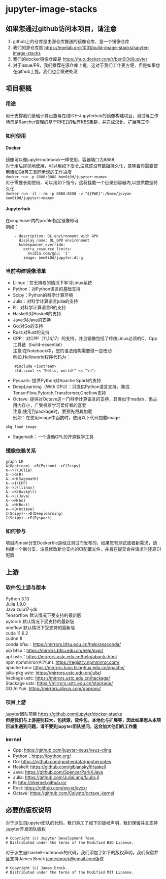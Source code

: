 # jupyter-image-stacks
## 如果您通过github访问本项目，请注意
1. github上的仓库是由源仓库推送的镜像仓库，是一个镜像仓库
2. 我们的源仓库是 https://eoelab.org:1031/build-image-stacks/jupyter-image-stacks  
3. 我们的docker镜像仓库是 https://hub.docker.com/r/ben0i0d/jupyter   
4. 对于issue/PR，我们推荐在源仓库上提，这对于我们工作更方便，但是如果您在github上提，我们也会跟进处理  
## 项目梗概
### 用途
用于支撑我们基础计算设施与在线IDE-Jupyterhub的镜像构建项目，测试与工作场景是Rancher管理的基于RKE2的私有K8S集群，并完成汉化，扩展等工作
### 如何使用
#### Docker
镜像可以像jupyternotebook一样使用，容器端口为8888  
对于用后即抛地使用，可以用如下指令,注意这没有数据持久化，意味着你需要使用诸如Git等工具同步您的工作进度  
`docker run -p 8888:8888 ben0i0d/jupyter:<name>`  
对于需要长期使用，可以用如下指令，这将挂载一个目录到容器内,以提供数据持久化  
`docker run -it --rm -p 8888:8888 -v "${PWD}":/home/jovyan ben0i0d/jupyter:<name>`  
#### Jupyterhub
在singleuser内的profile指定镜像即可  
例如：
```
    - description: DL environment with GPU
      display_name: DL_GPU environment
      kubespawner_override:
        extra_resource_limits:
          nvidia.com/gpu: '1'
        image: ben0i0d/jupyter:dl-g
```
### 当前构建镜像清单
* Llinux：在无特权的情况下学习Linux系统   
* Python：对Python语言的基础支持  
* Scipy：Python的科学计算环境  
* Julia：对科学计算语言julia的支持    
* R：对科学计算语言R的支持    
* Haskell:对Haskell的支持  
* Java:对Java的支持
* Go:对Go的支持
* Rust:对Rust的支持
* CPP：对CPP（11,14,17）的支持，并且镜像包括了传统Linux必须的C、Cpp工具链（build-essential）  
注意:在Notebook中，您的语法结构需要做一定改动  
例如,Helloworld程序代码为：  
```
    #include <iostream>
    std::cout << "Hello, world!" << "\n";
```
* Pyspark: 提供Python对Apache Spark的支持  
* DeepLearning（With GPU）：只提供Python语言支持，集成TensorFlow,Pytorch,Transformer,Oneflow支持  
* Octave: 提供对Octave这一门科学计算语言的支持，其类似于matlab，但占用内存小，广受机器学习爱好者的喜爱  
注意:使用到package时，要预先将其加载  
例如：在使用image中函数时，使用以下代码加载image  
```
pkg load image
```
* Sagemath：一个遵循GPL的开源数学工具  
### 镜像依赖关系
```mermaid
graph LR
A(Upstream)-->B(Python)-->C(Scipy)
A-->F(Julia)
A-->G(R)
A-->H(Sagemath)
A-->I(CPP)
A-->J(llinux)
A-->K(Haskell)
A-->L(Java)
A-->M(Go)
A-->N(Rust)
A-->O(Octave)
C(Scipy)-->D(Deeplearning)  
C(Scipy)-->E(Pyspark)  
```  
### 如何参与
项目内main分支Dockerfile是经过测试而发布的，如果您有测试或者新需求，请构建一个新分支，注意修改新分支内的CI配置文件，并且在提交合并请求时还原CI配置
## 上游
### 软件包上游与版本
Python 3.10  
Julia 1.9.0  
Java zulu17-jdk  
Tensorflow 默认情况下受支持的最新版  
pytorch 默认情况下受支持的最新版  
oneflow 默认情况下受支持的最新版  
cuda 11.6.2  
cudnn 8  
conda bfsu：https://mirrors.bfsu.edu.cn/help/anaconda/  
pip bfsu：https://mirrors.bfsu.edu.cn/help/pypi/  
apt ustc：https://mirrors.ustc.edu.cn/help/ubuntu.html  
npm npmmirror(AliYun): https://registry.npmmirror.com/  
apache tuna: https://mirrors.tuna.tsinghua.edu.cn/apache/  
julia-pkg ustc: https://mirrors.ustc.edu.cn/julia/  
hackage ustc: https://mirrors.ustc.edu.cn/hackage/  
Stackage ustc: https://mirrors.ustc.edu.cn/stackage/  
GO AliYun: https://mirrors.aliyun.com/goproxy/  
### 项目上游
jupyter团队项目 https://github.com/jupyter/docker-stacks  
**但是我们与上游差别较大，包括源，软件包，本地化与扩展等，因此如果您从本项目派生遇到问题，请不要到jupyter团队提问，这会加大他们的工作量**
### kernel
* Cpp: https://github.com/jupyter-xeus/xeus-cling
* Python：https://ipython.org/
* Go: https://github.com/gopherdata/gophernotes
* Haskell: https://github.com/gibiansky/IHaskell
* Java: https://github.com/SpencerPark/IJava
* Julia: https://github.com/JuliaLang/IJulia.jl
* R: http://irkernel.github.io/
* Rust: https://github.com/evcxr/evcxr
* Octave: https://github.com/Calysto/octave_kernel
## 必要的版权说明
对于派生自jupyter团队的代码，我们添加了如下的版权声明，我们保留并且支持jupyter开发团队版权
```
# Copyright (c) Jupyter Development Team.
# Distributed under the terms of the Modified BSD License.
```
对于派生自ihaskell-notebook的代码，我们添加了如下的版权声明，我们保留并且支持James Brock <jamesbrock@gmail.com>版权
```
# Copyright (c) James Brock.
# Distributed under the terms of the Modified MIT License.
```
